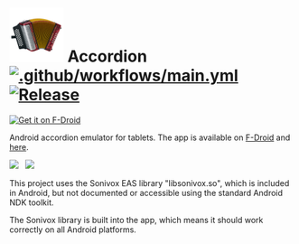 # ![Logo](src/main/res/drawable-xhdpi/ic_launcher.png) Accordion [![.github/workflows/main.yml](https://github.com/billthefarmer/accordion/workflows/.github/workflows/main.yml/badge.svg)](https://github.com/billthefarmer/accordion/actions) [![Release](https://img.shields.io/github/release/billthefarmer/accordion.svg?logo=github)](https://github.com/billthefarmer/accordion/releases)
[<img src="https://fdroid.gitlab.io/artwork/badge/get-it-on.svg" alt="Get it on F-Droid" height="80">](https://f-droid.org/packages/org.billthefarmer.accordion/)

Android accordion emulator for tablets. The app is available on
[F-Droid](https://f-droid.org/packages/org.billthefarmer.accordion/)
and [here](https://github.com/billthefarmer/accordion/releases).

![](https://github.com/billthefarmer/billthefarmer.github.io/raw/master/images/Accordion.png)
&nbsp;
![](https://github.com/billthefarmer/billthefarmer.github.io/raw/master/images/Accordion-settings.png)

This project uses the Sonivox EAS library "libsonivox.so", which is
included in Android, but not documented or accessible using the
standard Android NDK toolkit.

The Sonivox library is built into the app, which means it should work correctly on
all Android platforms.
